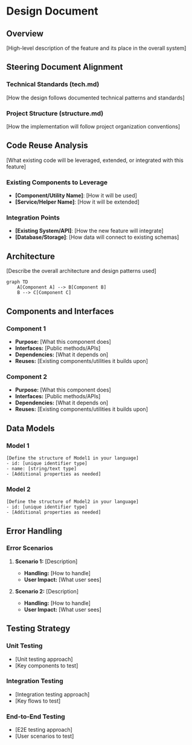 # Design Document

## Overview

[High-level description of the feature and its place in the overall system]

## Steering Document Alignment

### Technical Standards (tech.md)
[How the design follows documented technical patterns and standards]

### Project Structure (structure.md)
[How the implementation will follow project organization conventions]

## Code Reuse Analysis
[What existing code will be leveraged, extended, or integrated with this feature]

### Existing Components to Leverage
- **[Component/Utility Name]**: [How it will be used]
- **[Service/Helper Name]**: [How it will be extended]

### Integration Points
- **[Existing System/API]**: [How the new feature will integrate]
- **[Database/Storage]**: [How data will connect to existing schemas]

## Architecture

[Describe the overall architecture and design patterns used]

```mermaid
graph TD
    A[Component A] --> B[Component B]
    B --> C[Component C]
```

## Components and Interfaces

### Component 1
- **Purpose:** [What this component does]
- **Interfaces:** [Public methods/APIs]
- **Dependencies:** [What it depends on]
- **Reuses:** [Existing components/utilities it builds upon]

### Component 2
- **Purpose:** [What this component does]
- **Interfaces:** [Public methods/APIs]
- **Dependencies:** [What it depends on]
- **Reuses:** [Existing components/utilities it builds upon]

## Data Models

### Model 1
```
[Define the structure of Model1 in your language]
- id: [unique identifier type]
- name: [string/text type]
- [Additional properties as needed]
```

### Model 2
```
[Define the structure of Model2 in your language]
- id: [unique identifier type]
- [Additional properties as needed]
```

## Error Handling

### Error Scenarios
1. **Scenario 1:** [Description]
   - **Handling:** [How to handle]
   - **User Impact:** [What user sees]

2. **Scenario 2:** [Description]
   - **Handling:** [How to handle]
   - **User Impact:** [What user sees]

## Testing Strategy

### Unit Testing
- [Unit testing approach]
- [Key components to test]

### Integration Testing
- [Integration testing approach]
- [Key flows to test]

### End-to-End Testing
- [E2E testing approach]
- [User scenarios to test]
